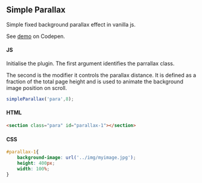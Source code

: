 ## Simple Parallax

Simple fixed background parallax effect in vanilla js.

See [demo](https://codepen.io/Rueb/pen/rZbZgj) on Codepen.

####  JS

Initialise the plugin. The first argument identifies the parrallax class.

The second is the modifier it controls the parallax distance. It is defined as a fraction of the total page height and is used to animate the background image position on scroll.

```js
simpleParallax('para',8);
```

#### HTML

```html
<section class="para" id="parallax-1"></section>
```

#### CSS

```css
#parallax-1{
    background-image: url('../img/myimage.jpg');
    height: 400px;
    width: 100%;
}
```
